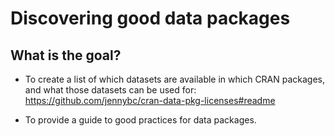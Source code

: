 # Discovering good data packages

## What is the goal?

* To create a list of which datasets are available in which CRAN packages, and what those datasets can be used for:
https://github.com/jennybc/cran-data-pkg-licenses#readme

* To provide a guide to good practices for data packages.

